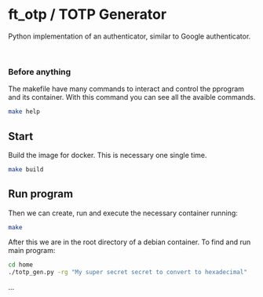 # ft_otp / TOTP Generator

Python implementation of an authenticator, similar to Google authenticator.

<br>

### Before anything

The makefile have many commands to interact and control the pprogram and its container.
With this command you can see all the avaible commands.

````bash
make help
````

## Start
Build the image for docker. This is necessary one single time.

````bash
make build
````



## Run program

Then we can create, run and execute the necessary container running:

````bash
make
````

After this we are in the root directory of a debian container. To find and run 
main program:

````bash
cd home
./totp_gen.py -rg "My super secret secret to convert to hexadecimal"
````

...

